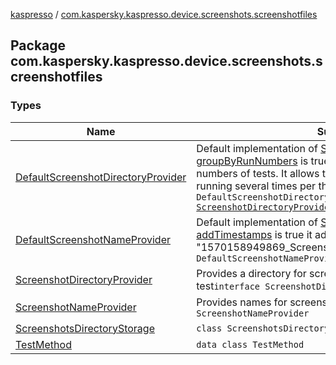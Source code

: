 [kaspresso](../index.md) / [com.kaspersky.kaspresso.device.screenshots.screenshotfiles](./index.md)

## Package com.kaspersky.kaspresso.device.screenshots.screenshotfiles

### Types

| Name | Summary |
|---|---|
| [DefaultScreenshotDirectoryProvider](-default-screenshot-directory-provider/index.md) | Default implementation of [ScreenshotDirectoryProvider](-screenshot-directory-provider/index.md) If [groupByRunNumbers](#) is true it groups screenshots by run numbers of tests. It allows to save all screenshots of a test running several times per the same suite.`class DefaultScreenshotDirectoryProvider : `[`ScreenshotDirectoryProvider`](-screenshot-directory-provider/index.md) |
| [DefaultScreenshotNameProvider](-default-screenshot-name-provider/index.md) | Default implementation of [ScreenshotFileProvider](#) If [addTimestamps](#) is true it adds timestamps to names like that "1570158949869_ScreenshotSampleTest_step_1.png"`class DefaultScreenshotNameProvider : `[`ScreenshotNameProvider`](-screenshot-name-provider/index.md) |
| [ScreenshotDirectoryProvider](-screenshot-directory-provider/index.md) | Provides a directory for screenshots of a separate test`interface ScreenshotDirectoryProvider` |
| [ScreenshotNameProvider](-screenshot-name-provider/index.md) | Provides names for screenshots`interface ScreenshotNameProvider` |
| [ScreenshotsDirectoryStorage](-screenshots-directory-storage/index.md) | `class ScreenshotsDirectoryStorage` |
| [TestMethod](-test-method/index.md) | `data class TestMethod` |
